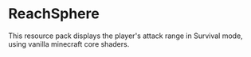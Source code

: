 # ReachSphere
This resource pack displays the player's attack range in Survival mode, using vanilla minecraft core shaders.
